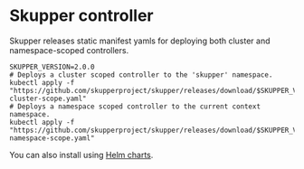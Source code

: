 # Skupper controller

Skupper releases static manifest yamls for deploying both cluster and namespace-scoped controllers.

```
SKUPPER_VERSION=2.0.0
# Deploys a cluster scoped controller to the 'skupper' namespace.
kubectl apply -f "https://github.com/skupperproject/skupper/releases/download/$SKUPPER_VERSION/skupper-cluster-scope.yaml"
# Deploys a namespace scoped controller to the current context namespace.
kubectl apply -f "https://github.com/skupperproject/skupper/releases/download/$SKUPPER_VERSION/skupper-namespace-scope.yaml"
```

You can also install using [Helm charts](../../charts/README.md).